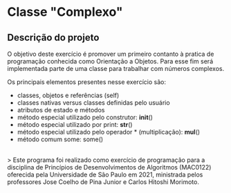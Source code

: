 # Classe "Complexo"

## Descrição do projeto

O objetivo deste exercício é promover um primeiro contanto à pratica de programação conhecida como Orientação a Objetos. Para esse fim será  implementada parte de uma classe para trabalhar com números complexos.

Os principais elementos presentes nesse exercício são:

- classes, objetos e referências (self)
- classes nativas versus classes definidas pelo usuário
- atributos de estado e métodos
- método especial utilizado pelo construtor: __init__()
- método especial utilizado por print: __str__()
- método especial utilizado pelo operador * (multiplicação): __mul__()
- método comum some: some()

<br>
> Este programa foi realizado como exercício de programação para a disciplina de Princípios de Desenvolvimentos de Algoritmos (MAC0122) oferecida pela Universidade de São Paulo em 2021, ministrada pelos professores Jose Coelho de Pina Junior e Carlos Hitoshi Morimoto.